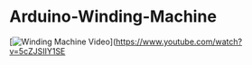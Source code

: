 # Arduino-Winding-Machine
 
[![Winding Machine Video](https://img.youtube.com/vi/5cZJSIIY1SE/0.jpg)](https://www.youtube.com/watch?v=5cZJSIIY1SE
